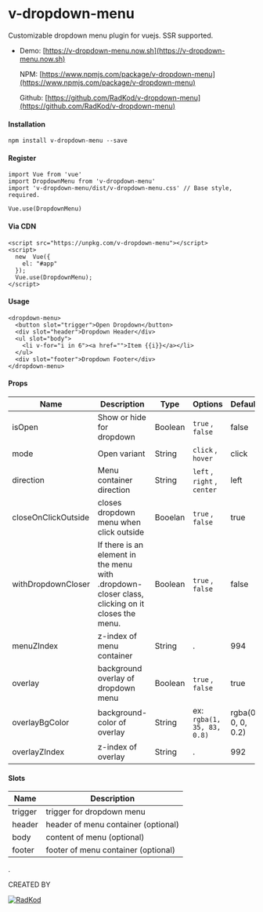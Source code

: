 # v-dropdown-menu

Customizable dropdown menu plugin for vuejs. SSR supported.

 - Demo:
   [https://v-dropdown-menu.now.sh](https://v-dropdown-menu.now.sh)
   
   NPM:
   [https://www.npmjs.com/package/v-dropdown-menu](https://www.npmjs.com/package/v-dropdown-menu)
   
   Github:
   [https://github.com/RadKod/v-dropdown-menu](https://github.com/RadKod/v-dropdown-menu)

#### Installation

    npm install v-dropdown-menu --save

#### Register

    import Vue from 'vue'
    import DropdownMenu from 'v-dropdown-menu'
    import 'v-dropdown-menu/dist/v-dropdown-menu.css' // Base style, required.
    
    Vue.use(DropdownMenu)  
 
 #### Via CDN

    <script src="https://unpkg.com/v-dropdown-menu"></script>
    <script>
	  new  Vue({
	    el: "#app"
	  });
	  Vue.use(DropdownMenu);
    </script>

 

#### Usage

    <dropdown-menu>
      <button slot="trigger">Open Dropdown</button>
      <div slot="header">Dropdown Header</div>
      <ul slot="body">
        <li v-for="i in 6"><a href="">Item {{i}}</a></li>
      </ul>
      <div slot="footer">Dropdown Footer</div>
    </dropdown-menu>

#### Props
| Name | Description | Type| Options| Default |
|--|--|--|--|--|
|isOpen|Show or hide for dropdown|Boolean|`true` , `false` | false
|mode|Open variant|String|`click` , `hover` | click
|direction|Menu container direction|String|`left` , `right` , `center` | left
|closeOnClickOutside|closes dropdown menu when click outside|Booelan|`true` , `false` | true
|withDropdownCloser|  If there is an element in the menu with .dropdown-closer class, clicking on it closes the menu.|Boolean|`true` , `false` | false
|menuZIndex|z-index of menu container|String| .| 994
|overlay|background overlay of dropdown menu |Boolean| `true` , `false`| true
|overlayBgColor|background-color of overlay |String| ex: `rgba(1, 35, 83, 0.8)`| rgba(0, 0, 0, 0.2)
|overlayZIndex|z-index of overlay|String| .| 992

#### Slots
|Name| Description |
|--|--|
|trigger|trigger for dropdown menu |
|header|header of menu container (optional)|
|body|content of menu (optional)|
|footer|footer of menu container (optional)|



.

CREATED BY

 [![RadKod](https://i.ibb.co/q5G6N0n/radkod-mail-imza.png)](https://www.radkod.com)
